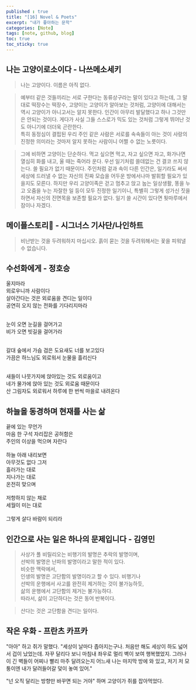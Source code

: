 ```yaml
---
published : true
title: "[16] Novel & Poets"
excerpt: "내가 좋아하는 문학"
categories: [Note]
tags: [note, github, blog]
toc: true
toc_sticky: true
---
```


## 나는 고양이로소이다 - 나쓰메소세키

> 나는 고양이다. 이름은 아직 없다.


> 예부터 같은 것들끼리는 서로 구한다는 동류상구라는 말이 있다고 하는데, 그 말대로 떡장수는 떡장수, 고양이는 고양이가 알아보는 것처럼, 고양이에 대해서는 역시 고양이가 아니고서는 알지 못한다. 인간이 아무리 발달했다고 하나 그것만은 안되는 것이다. 게다가 사실 그들 스스로가 믹도 있는 것처럼 그렇게 뛰어난 것도 아니기에 더더욱 곤란한다.   
특히 동정심이 결핍된 우리 주인 같은 사람은 서로를 속속들이 아는 것이 사랑의 진정한 의미라는 것마저 알지 못하는 사람이니 어쩔 수 없는 노릇이다.  


> 그에 비하면 고양이는 단순하다. 먹고 싶으면 먹고, 자고 싶으면 자고, 화가나면 열심히 화를 내고, 울 때는 죽어라 운다. 우선 일기처럼 쓸데없는 건 결코 쓰지 않는다. 쓸 필요가 없기 때문이다. 주인처럼 겉과 속이 다른 인간은, 일기라도 써서 세상에 드러낼 수 없는 자신의 진짜 모습을 어두운 방에서나마 발휘할 필요가 있을지도 모른다. 하지만 우리 고양이족은 걷고 멈추고 앉고 눕는 일상생활, 똥을 누고 오줌을 누는 자잘한 일 등이 모두 진정한 일기이니, 특별히 그렇게 성가신 짓을 하면서 자신의 진면목을 보존할 필요가 없다. 일기 쓸 시간이 있다면 툇마루에서 잠이나 자겠다.  



## 메이플스토리🍁 - 시그너스 기사단/나인하트

> 비난받는 것을 두려워하지 마십시오. 흙이 묻는 것을 두려워해서는 꽃을 피워낼 수 없습니다.  


## 수선화에게 - 정호승

울지마라  
외로우니까 사람이다  
살아간다는 것은 외로움을 견디는 일이다  
공연히 오지 않는 전화를 기다리지마라  
<br>

눈이 오면 눈길을 걸어가고  
비가 오면 빗길을 걸어가라  
<br>

갈대 숲에서 가슴 검은 도요새도 너를 보고있다  
가끔은 하느님도 외로워서 눈물을 흘리신다  
<br>

새들이 나뭇가지에 앉아있는 것도 외로움이고  
네가 물가에 앉아 있는 것도 외로움 때문이다  
산 그림자도 외로워서 하루에 한 번씩 마을로 내려온다  


## 하늘을 동경하며 현재를 사는 삶  

끝에 있는 무언가  
마음 한 구석 자리잡은 공허함은  
주인의 이상을 먹으며 자란다  
<br>
하늘 아래 내리보면  
아무것도 없다 그저
<br>
흘러가는 대로  
지나가는 대로  
온전히 맞으며  
<br>
저항하지 않는 채로  
세월이 미는 대로  
<br>
그렇게 살다 바람이 되리라 

## 인간으로 사는 일은 하나의 문제입니다 - 김영민

> 사상가 폴 비릴리오는 비행기의 발명은 추락의 발명이며,  
> 선박의 발명은 난파의 발명이라고 말한 적이 있다.  
> 비슷한 맥락에서,  
> 인생의 발명은 고단함의 발명이라고 할 수 있다.  비행기나  
> 선박의 운행에서 사고를 완전히 제거하는 것이 불가능하듯,  
> 삶의 운행에서 고단함의 제거는 불가능하다.  
> 따라서, 삶이 고단하다는 것은 동어 반복이다.  

> 산다는 것은 고단함을 견디는 일이다.  


## 작은 우화 - 프란츠 카프카

"아아" 하고 쥐가 말했다. "세상이 날마다 좁아지는구나. 처음만 해도 세상이 하도 넓어서 겁이 났었는데. 자꾸 달리다 보니 마침내 좌우로 멀리 벽이 보여 행복했었지. 그러나 이 긴 벽들이 어찌나 빨리 마주 달려오는지 어느새 나는 마지막 방에 와 있고, 저기 저 모퉁이엔 내가 달려들어갈 덫이 놓여 있어."  
   
"넌 오직 달리는 방향만 바꾸면 되는 거야" 하며 고양이가 쥐를 잡아먹었다. 
